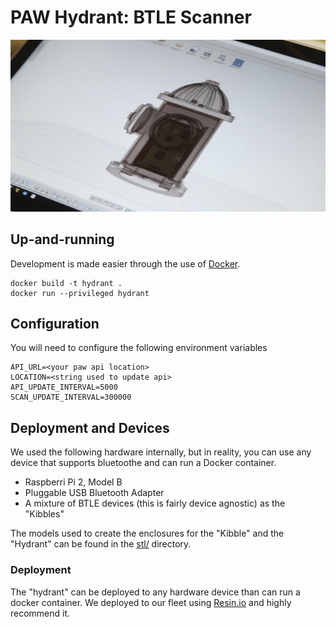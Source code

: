 # PAW Hydrant: BTLE Scanner

![hydrant](hydrant.png)

## Up-and-running

Development is made easier through the use of [Docker](https://docs.docker.com/).

```
docker build -t hydrant .
docker run --privileged hydrant
```

## Configuration

You will need to configure the following environment variables

```
API_URL=<your paw api location>
LOCATION=<string used to update api>
API_UPDATE_INTERVAL=5000
SCAN_UPDATE_INTERVAL=300000
```


## Deployment and Devices

We used the following hardware internally, but in reality, you can use any device that supports bluetoothe and can run a Docker container.

- Raspberri Pi 2, Model B
- Pluggable USB Bluetooth Adapter
- A mixture of BTLE devices (this is fairly device agnostic) as the "Kibbles"

The models used to create the enclosures for the "Kibble" and the "Hydrant" can be found in the [stl/](https://github.com/istrategylabs/paw-hydrant/tree/master/stl) directory.

### Deployment

The "hydrant" can be deployed to any hardware device than can run a docker container. We deployed to our fleet using [Resin.io](resin.io) and highly recommend it.
